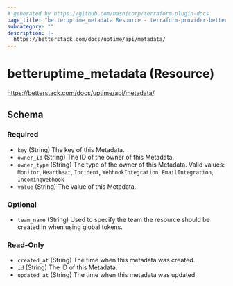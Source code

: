```yaml
---
# generated by https://github.com/hashicorp/terraform-plugin-docs
page_title: "betteruptime_metadata Resource - terraform-provider-better-uptime"
subcategory: ""
description: |-
  https://betterstack.com/docs/uptime/api/metadata/
---
```


# betteruptime_metadata (Resource)

https://betterstack.com/docs/uptime/api/metadata/



<!-- schema generated by tfplugindocs -->
## Schema

### Required

- `key` (String) The key of this Metadata.
- `owner_id` (String) The ID of the owner of this Metadata.
- `owner_type` (String) The type of the owner of this Metadata. Valid values: `Monitor`, `Heartbeat`, `Incident`, `WebhookIntegration`, `EmailIntegration`, `IncomingWebhook`
- `value` (String) The value of this Metadata.

### Optional

- `team_name` (String) Used to specify the team the resource should be created in when using global tokens.

### Read-Only

- `created_at` (String) The time when this metadata was created.
- `id` (String) The ID of this Metadata.
- `updated_at` (String) The time when this metadata was updated.


